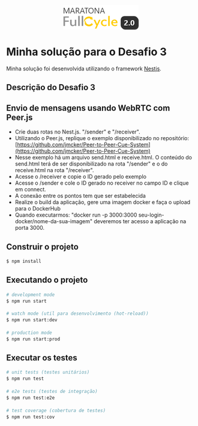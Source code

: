 <p align="center">
  <img src="https://raw.githubusercontent.com/dearrudam/maratona-fullcycle-2.0-Desafio3/master/maratona-fullcycle-2.0-logo.png"/>
</p>

# Minha solução para o Desafio 3

Minha solução foi desenvolvida utilizando o framework [Nestjs](https://github.com/nestjs/nest).

## Descrição do Desafio 3

## Envio de mensagens usando WebRTC com Peer.js

* Crie duas rotas no Nest.js. "/sender" e "/receiver".
* Utilizando o Peer.js, replique o exemplo disponibilizado no repositório: [https://github.com/jmcker/Peer-to-Peer-Cue-System](https://github.com/jmcker/Peer-to-Peer-Cue-System)
* Nesse exemplo há um arquivo send.html e receive.html. O conteúdo do send.html terá de ser disponibilizado na rota "/sender" e o do receive.html na rota "/receiver".
* Acesse o /receiver e copie o ID gerado pelo exemplo
* Acesse o /sender e cole o ID gerado no receiver no campo ID e clique em connect.
* A conexão entre os pontos tem que ser estabelecida
* Realize o build da aplicação, gere uma imagem docker e faça o upload para o DockerHub
* Quando executarmos: "docker run -p 3000:3000 seu-login-docker/nome-da-sua-imagem" deveremos ter acesso a aplicação na porta 3000.

## Construir o projeto

```bash
$ npm install
```

## Executando o projeto

```bash
# development mode
$ npm run start

# watch mode (util para desenvolvimento (hot-reload))
$ npm run start:dev

# production mode
$ npm run start:prod
```

## Executar os testes 

```bash
# unit tests (testes unitários)
$ npm run test

# e2e tests (testes de integração)
$ npm run test:e2e

# test coverage (cobertura de testes)
$ npm run test:cov
```

